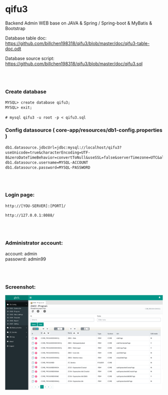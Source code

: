 # qifu3
Backend Admin WEB base on JAVA &amp; Spring / Spring-boot &amp; MyBatis &amp; Bootstrap

Database table doc:
https://github.com/billchen198318/qifu3/blob/master/doc/qifu3-table-doc.odt

Database source script:
https://github.com/billchen198318/qifu3/blob/master/doc/qifu3.sql


<br>
<br>

### Create database

```
MYSQL> create database qifu3;
MYSQL> exit;

# mysql qifu3 -u root -p < qifu3.sql

```

### Config datasource ( core-app/resources/db1-config.properties )

```
db1.datasource.jdbcUrl=jdbc:mysql://localhost/qifu3?useUnicode=true&characterEncoding=UTF-8&zeroDateTimeBehavior=convertToNull&useSSL=false&serverTimezone=UTC&allowPublicKeyRetrieval=true
db1.datasource.username=MYSQL-ACCOUNT
db1.datasource.password=MYSQL-PASSWORD
```

<br>
<br>

### Login page:
```
http://[YOU-SERVER]:[PORT]/
```

```
http://127.0.0.1:8088/
```

<br>
<br>

### Administrator account: 
account: admin <br>
passowrd: admin99 <br>


<br>
<br>

### Screenshot: 

<img alt="demo1" src="https://raw.githubusercontent.com/billchen198318/qifu3/master/doc/pic/qifu3-001.png">


